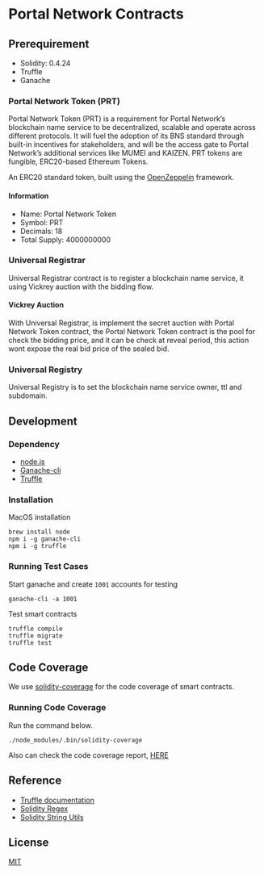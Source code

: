 # Portal Network Contracts

## Prerequirement

- Solidity: 0.4.24
- Truffle
- Ganache

### Portal Network Token (PRT)
Portal Network Token (PRT) is a requirement for Portal Network’s blockchain name service to be decentralized, scalable and operate across different protocols. It will fuel the adoption of its BNS standard through built-in incentives for stakeholders, and will be the access gate to Portal Network’s additional services like MUMEI and KAIZEN. PRT tokens are fungible, ERC20-based Ethereum Tokens.  
  
An ERC20 standard token, built using the [OpenZeppelin](https://github.com/OpenZeppelin/openzeppelin-solidity) framework.

#### Information
- Name: Portal Network Token
- Symbol: PRT
- Decimals: 18
- Total Supply: 4000000000

### Universal Registrar
Universal Registrar contract is to register a blockchain name service, it using Vickrey auction with the bidding flow.

#### Vickrey Auction
With Universal Registrar, is implement the secret auction with Portal Network Token contract, the Portal Network Token contract is the pool for check the bidding price, and it can be check at reveal period, this action wont expose the real bid price of the sealed bid.

### Universal Registry
Universal Registry is to set the blockchain name service owner, ttl and subdomain.

## Development

### Dependency
- [node.js](https://nodejs.org/en/)
- [Ganache-cli](https://github.com/trufflesuite/ganache-cli)
- [Truffle](http://truffleframework.com/docs/getting_started/installation)

### Installation

MacOS installation
```
brew install node
npm i -g ganache-cli
npm i -g truffle
```

### Running Test Cases

Start ganache and create `1001` accounts for testing

```
ganache-cli -a 1001
```

Test smart contracts

```
truffle compile
truffle migrate
truffle test
```

## Code Coverage

We use [solidity-coverage](https://www.npmjs.com/package/solidity-coverage) for the code coverage of smart contracts.

### Running Code Coverage 

Run the command below.
```
./node_modules/.bin/solidity-coverage
```

Also can check the code coverage report, [HERE](./COVERAGE.md)

## Reference
- [Truffle documentation](http://truffleframework.com/docs/)
- [Solidity Regex](https://github.com/gnidan/solregex)
- [Solidity String Utils](https://github.com/Arachnid/solidity-stringutils/)

## License
[MIT](./LICENSE)
